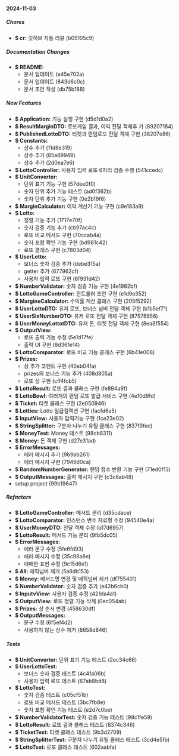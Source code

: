 #### 2024-11-03

##### Chores

* **$ cr:**  깃허브 자동 리뷰 (b05105c9)

##### Documentation Changes

* **$ README:**
  *  문서 업데이트 (e45e702a)
  *  문서 업데이트 (843d6c0c)
  *  문서 초안 작성 (db75b188)

##### New Features

* **$ Application:**  기능 실행 구현 (d5d1d0a2)
* **$ ResultMarginDTO:**  로또게임 결과, 이익 전달 객체추 가 (89207184)
* **$ PublishedLottoDTO:**  티켓과 랜덤로또 전달 객체 구현 (38207e86)
* **$ Constants:**
  *  상수 추가 (11d8e319)
  *  상수 추가 (85a89949)
  *  상수 추가 (2d0ea7e6)
* **$ LottoController:**  사용자 입력 로또 6자리 검증 수행 (541ccedc)
* **$ UnitConverter:**
  *  단위 표기 기능 구현 (57dee0f0)
  *  숫자 단위 추가 기능 테스트 (ad0f362b)
  *  숫자 단위 추가 기능 구현 (0e2b19f6)
* **$ MarginCalculator:**  이익 계산기 기능 구현 (c9e183a9)
* **$ Lotto:**
  *  정렬 기능 추가 (1717e70f)
  *  숫자 검증 기능 추가 (cb97ac4c)
  *  로또 비교 메서드 구현 (70ccab4a)
  *  숫자 포함 확인 기능 구현 (bd981c42)
  *  로또 클래스 구현 (c7803d04)
* **$ UserLotto:**
  *  보너스 숫자 검증 추가 (debe315a)
  *  getter 추가 (677962cf)
  *  사용자 입력 로또 구현 (6f931d42)
* **$ NumberValidator:**  숫자 검증 기능 구현 (4e1982bf)
* **$ LottoGameController:**  컨트롤러 초안 구현 (e1d9e352)
* **$ MargineCalculator:**  수익률 계산 클래스 구현 (205f5292)
* **$ UserLottoDTO:**  유저 로또, 보너스 넘버 전달 객체 구현 (b1b5ef71)
* **$ UserSixNumberDTO:**  유저 로또 전달 객체 구현 (87578856)
* **$ UserMoneyLottotDTO:**  유저 돈, 티켓 전달 객체 구현 (8ea8f554)
* **$ OutputView:**
  *  로또 출력 기능 수정 (5e1d17fe)
  *  출력 UI 구현 (8d361e14)
* **$ LottoComparator:**  로또 비교 기능 클래스 구현 (6b41e008)
* **$ Prizes:**
  *  상 추가 코멘트 구현 (40eb04fa)
  *  prizes의 보너스 기능 추가 (408d805a)
  *  로또 상 구현 (cff4fcb5)
* **$ LottoResult:**  로또 결과 클래스 구현 (fe894a9f)
* **$ LottoBowl:**  여러개의 랜덤 로또 발급 서비스 구현 (4e10d9fd)
* **$ Ticket:**  티켓 클래스 구현 (2e050946)
* **$ Lotties:**  Lotto 일급컬렉션 구현 (facfd6a5)
* **$ InputView:**  사용자 입력기능 구현 (1ce23e02)
* **$ StringSplitter:**  구분자 나누기 유틸 클래스 구현 (837f9fec)
* **$ MoneyTest:**  Money 테스트 (98cb8311)
* **$ Money:**  돈 객체 구현 (d27e31ad)
* **$ ErrorMessages:**
  *  에러 메시지 추가 (9b9ab261)
  *  에러 메시지 구현 (7949d0ca)
* **$ RandomNumberGenerator:**  랜덤 정수 반환 기능 구현 (71ed0f13)
* **$ OutputMessages:**  출력 메시지 구현 (c3c6ab48)
*  setup project (99b19647)

##### Refactors

* **$ LottoGameController:**  메서드 분리 (d35cdace)
* **$ LottoComparator:**  인스턴스 변수 자료형 수정 (94540e4a)
* **$ UserMoneyDTO:**  전달 객체 수정 (b17d6957)
* **$ LottoResult:**  메서드 기능 분리 (9fb5dc05)
* **$ ErrorMessages:**
  *  에러 문구 수정 (5fe6fd93)
  *  에러 메시지 수정 (35c98a8e)
  *  애매한 표현 수정 (9c15d6e1)
* **$ All:**  매직넘버 제거 (5a8db153)
* **$ Money:**  메서드명 변경 및 매직넘버 제거 (df755401)
* **$ NumberValidator:**  숫자 검증 추가 (a42b6cb0)
* **$ InputvView:**  사용자 검증 수정 (421da4a1)
* **$ OutputView:**  로또 정렬 기능 삭제 (0ec054ab)
* **$ Prizes:**  상 순서 변경 (458630df)
* **$ OutputMessages:**
  *  문구 수정 (6f5ef4d2)
  *  사용하지 않는 상수 제거 (8658d846)

##### Tests

* **$ UnitConverter:**  단위 표기 기능 테스트 (2ec34c66)
* **$ UserLottoTest:**
  *  보너스 숫자 검증 테스트 (4c41a06b)
  *  사용자 입력 로또 테스트 (67ab8bd8)
* **$ LottoTest:**
  *  숫자 검증 테스트 (c05cf51b)
  *  로또 비교 메서드 테스트 (3bc7fb8e)
  *  숫자 포함 확인 기능 테스트 (e2d7c0be)
* **$ NumberValidatorTest:**  숫자 검증 기능 테스트 (98c1fe59)
* **$ LottoResult:**  로또 결과 클래스 테스트 (8374c346)
* **$ TicketTest:**  티켓 클래스 테스트 (9b3d2709)
* **$ StringSplitterTest:**  구분자 나누기 유틸 클래스 테스트 (3cd4e5fb)
* **$ LottoTset:**  로또 클래스 테스트 (602aabfa)

